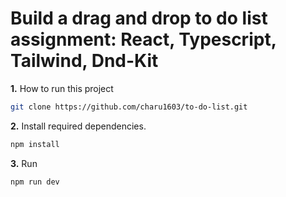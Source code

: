 # Build a drag and drop to do list assignment: React, Typescript, Tailwind, Dnd-Kit

**1.** How to run this project

```bash
git clone https://github.com/charu1603/to-do-list.git
```

**2.** Install required dependencies.

```bash
npm install
```

**3.** Run 

```bash
npm run dev
```